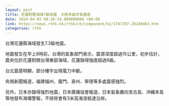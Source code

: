 ```yaml
---
layout: post
title: 花蓮對開海域7級地震　大陸多處亦有震感
date: 2024-04-03 08:28:14.000000000 +08:00
link: https://news.rthk.hk/rthk/ch/component/k2/1747297-20240403.htm
categories: rthk
---
```


台灣花蓮縣海域發生7.3級地震。

地震發生在早上8時前，台灣的氣象部門表示，震源深度超過15公里，初步估計，震央位於花蓮對開台灣東部海域，花蓮錄得強度超過6級。

台北震感明顯，部分樓宇出現電力中斷。

央視新聞報道，福建福州、廈門、泉州、寧德等多處震感強烈。

另外，日本亦錄得強烈地震，日本廣播協會報道，日本氣象廳向宮古島、沖繩本島等地發布海嘯警報，不排除會有3米高海浪抵達沿岸。
